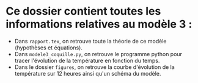 # Ce dossier contient toutes les informations relatives au modèle 3 :

 - Dans `rapport.tex`, on retrouve toute la théorie de ce modèle (hypothèses et équations).
 - Dans `modele3_coquille.py`, on retrouve le programme python pour tracer l'évolution de la température en fonction du temps.
 - Dans le dossier `figures`, on retrouve  la courbe d'évolution de la température sur 12 heures ainsi qu'un schéma du modèle.
